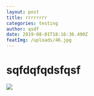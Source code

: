 ```yaml
---
layout: post
title: rrrrrrrr
categories: testing
author: qsdf
date: 2019-08-01T18:16:36.490Z
featImg: /uploads/46.jpg
---
```

# sqfdqfqdsfqsf

![](/uploads/14.jpg)
